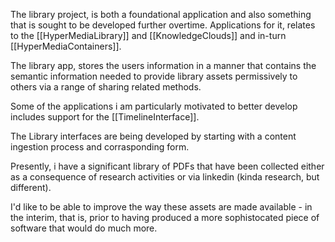 The library project, is both a foundational application and also something that is sought to be developed further overtime.  Applications for it, relates to the [[HyperMediaLibrary]] and [[KnowledgeClouds]] and in-turn [[HyperMediaContainers]]. 

The library app, stores the users information in a manner that contains the semantic information needed to provide library assets permissively to others via a range of sharing related methods. 

Some of the applications i am particularly motivated to better develop includes support for the [[TimelineInterface]].  

The Library interfaces are being developed by starting with a content ingestion process and corrasponding form.

Presently, i have a significant library of PDFs that have been collected either as a consequence of research activities or via linkedin (kinda research, but different). 

I'd like to be able to improve the way these assets are made available - in the interim, that is, prior to having produced a more sophistocated piece of software that would do much more.

